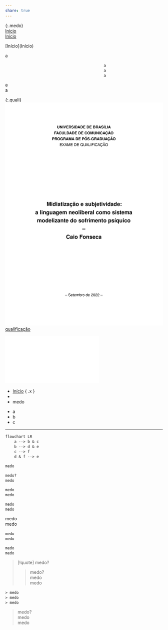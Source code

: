 ```yaml
---  
share: true  
---   
```

{:.medo}  
[Início](Início)  
<span class="x">[Início](Início)</span>  
  
<div class="lis">  
[Início](Início)  
</div>  
  
a  
  
												a  
												a  
												a  
  
a  
a  
  
  
{:.quali}  
![qualificação](qualificação.pdf#page=6)  
[qualificação](qualificação.pdf)  
  
![termo](termo.pdf)  
  
- [Início](Início|in) { .x }  
-   
- medo  
<div class="medo"><ul>  
<li>a</li>  
<li>b</li>  
<li>c</li></ul>  
</div>  
  
---  
```mermaid  
flowchart LR  
	a --> b & c   
	b --> d & e  
	c --> f  
	d & f --> e  
```  
  
  
  
```  
medo  
```  
  
  
  
```ad-quote  
medo?  
medo  
```  
  
```quote  
medo  
medo  
```  
  
```quote medo  
medo  
medo  
```  
medo  
medo  
```[quote]  
medo  
medo  
```  
  
```[!quote]  
medo  
medo  
```  
  
> [!quote] medo?  
> > medo?  
> > medo  
> > medo  
  
```ad-quote medo?  
> medo  
> medo  
> medo  
```  
  
> medo?  
> medo  
> medo